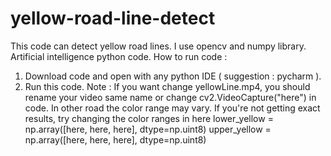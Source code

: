# yellow-road-line-detect
This code can detect yellow road lines.
I use opencv and numpy library.
Artificial intelligence python code.
How to run code :
1. Download code and open with any python IDE ( suggestion : pycharm ).
2. Run this code.
Note : If you want change yellowLine.mp4, you should rename your video same name or change cv2.VideoCapture("here") in code.
In other road the color range may vary. If you're not getting exact results, try changing the color ranges in here 
    lower_yellow = np.array([here, here, here], dtype=np.uint8)
    upper_yellow = np.array([here, here, here], dtype=np.uint8)
